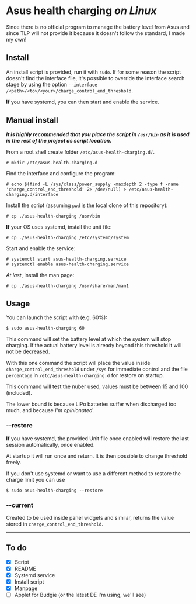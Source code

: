 # Asus health charging _on Linux_

Since there is no official program to manage the battery level from Asus
and since TLP will not provide it because it doesn't follow the standard,
I made my own!

## Install
An install script is provided, run it with `sudo`.
If for some reason the script doesn't find the interface file,
it's possible to override the interface search stage by
using the option `--interface /<path>/<to>/<your>/charge_control_end_threshold`.

__If__ you have systemd, you can then start and enable the service.


## Manual install
___It is highly recommended that you place the script in `/usr/bin` as it is used
in the rest of the project as script location.___

From a root shell create folder `/etc/asus-health-charging.d/`.
```
# mkdir /etc/asus-health-charging.d
```

Find the interface and configure the program:
```
# echo $(find -L /sys/class/power_supply -maxdepth 2 -type f -name 'charge_control_end_threshold' 2> /dev/null) > /etc/asus-health-charging.d/interface
```

Install the script (assuming `pwd` is the local clone of this repository):
```
# cp ./asus-health-charging /usr/bin
```

__If__ your OS uses systemd, install the unit file:
```
# cp ./asus-health-charging /etc/systemd/system
```

Start and enable the service:
```
# systemctl start asus-health-charging.service
# systemctl enable asus-health-charging.service
```

_At last_, install the man page:
```
# cp ./asus-health-charging /usr/share/man/man1
```


## Usage
You can launch the script with (e.g. 60%):
```
$ sudo asus-health-charging 60
```

This command will set the battery level at which the system will stop charging.
If the actual battery level is already beyond this threshold it will not be decreased.

With this one command the script will place the value inside `charge_control_end_threshold`
under `/sys` for immediate control and the file `percentage` in `/etc/asus-health-charging.d`
for restore on startup.

This command will test the nuber used, values must be between 15 and 100 (included).

The lower bound is because LiPo batteries suffer when discharged too much, and because _I'm opinionated_.

### __--restore__
__If__ you have systemd, the provided Unit file once enabled will restore the
last session automatically, once enabled.

At startup it will run once and return. It is then possible to change threshold freely.

If you don't use systemd or want to use a different method to restore the charge limit
you can use
```
$ sudo asus-health-charging --restore
```

### __--current__
Created to be used inside panel widgets and similar,
returns the value stored in `charge_control_end_threshold`.

---
## To do
- [x] Script
- [x] README
- [x] Systemd service
- [x] Install script
- [x] Manpage
- [ ] Applet for Budgie (or the latest DE I'm using, we'll see)

